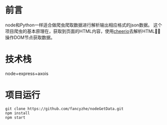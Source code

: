 # 前言
node和Python一样适合做爬虫爬取数据进行解析输出相应格式的json数据。
这个项目爬虫的基本原理在，获取到页面的HTML内容，使用[cheerio](https://www.javascriptcn.com/read-50700.html)去解析HTML，操作DOM节点获取数据。


# 技术栈
node+express+axois

# 项目运行
```
git clone https://github.com/fancyzhe/nodeGetData.git
npm install
npm start
```
